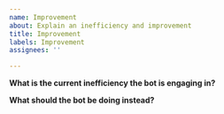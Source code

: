 ```yaml
---
name: Improvement
about: Explain an inefficiency and improvement
title: Improvement
labels: Improvement
assignees: ''

---
```


**What is the current inefficiency the bot is engaging in?**

**What should the bot be doing instead?**

